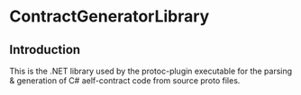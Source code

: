 # ContractGeneratorLibrary

## Introduction
This is the .NET library used by the protoc-plugin executable for the parsing & generation of C# aelf-contract code from source proto files.